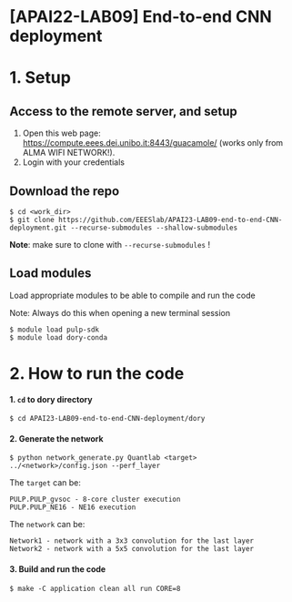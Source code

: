 # [APAI22-LAB09] End-to-end CNN deployment 


# 1. Setup

## Access to the remote server, and setup
1. Open this web page: https://compute.eees.dei.unibo.it:8443/guacamole/    (works only from ALMA WIFI NETWORK!).
2. Login with your credentials

## Download the repo
```
$ cd <work_dir>
$ git clone https://github.com/EEESlab/APAI23-LAB09-end-to-end-CNN-deployment.git --recurse-submodules --shallow-submodules
```

**Note**: make sure to clone with `--recurse-submodules` !

## Load modules
Load appropriate modules to be able to compile and run the code 

Note: Always do this when opening a new terminal session

```
$ module load pulp-sdk
$ module load dory-conda
```


# 2. How to run the code


#### 1. `cd` to dory directory
   
`$ cd APAI23-LAB09-end-to-end-CNN-deployment/dory`

#### 2. Generate the network

```
$ python network_generate.py Quantlab <target> ../<network>/config.json --perf_layer
```


The `target` can be:
```
PULP.PULP_gvsoc - 8-core cluster execution
PULP.PULP_NE16 - NE16 execution
```

The `network` can be:
```
Network1 - network with a 3x3 convolution for the last layer
Network2 - network with a 5x5 convolution for the last layer
```

#### 3. Build and run the code

   
`$ make -C application clean all run CORE=8`
